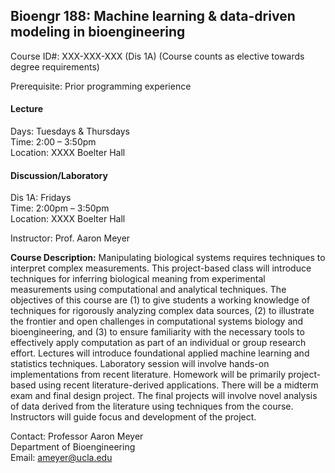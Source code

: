 ## Bioengr 188: Machine learning & data-driven modeling in bioengineering

Course ID#: XXX-XXX-XXX (Dis 1A)
(Course counts as elective towards degree requirements)

Prerequisite: Prior programming experience

#### Lecture
Days: Tuesdays & Thursdays  
Time: 2:00 – 3:50pm  
Location: XXXX Boelter Hall

#### Discussion/Laboratory
Dis 1A: Fridays  
Time: 2:00pm – 3:50pm  
Location: XXXX Boelter Hall

Instructor: Prof. Aaron Meyer

**Course Description:** Manipulating biological systems requires techniques to interpret complex measurements. This project-based class will introduce techniques for inferring biological meaning from experimental measurements using computational and analytical techniques. The objectives of this course are (1) to give students a working knowledge of techniques for rigorously analyzing complex data sources, (2) to illustrate the frontier and open challenges in computational systems biology and bioengineering, and (3) to ensure familiarity with the necessary tools to effectively apply computation as part of an individual or group research effort. Lectures will introduce foundational applied machine learning and statistics techniques. Laboratory session will involve hands-on implementations from recent literature. Homework will be primarily project-based using recent literature-derived applications. There will be a midterm exam and final design project. The final projects will involve novel analysis of data derived from the literature using techniques from the course. Instructors will guide focus and development of the project.

Contact: Professor Aaron Meyer  
Department of Bioengineering  
Email: ameyer@ucla.edu
